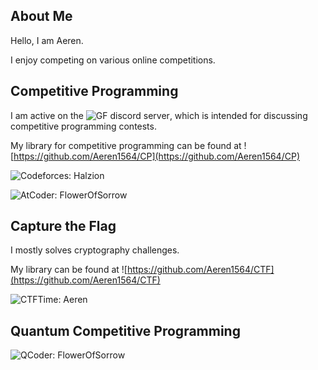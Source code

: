 ## About Me

Hello, I am Aeren.

I enjoy competing on various online competitions.

## Competitive Programming

I am active on the ![GF discord server](https://discord.gg/sADt3gRQBR), which is intended for discussing competitive programming contests.

My library for competitive programming can be found at ![https://github.com/Aeren1564/CP](https://github.com/Aeren1564/CP)

![Codeforces: Halzion](https://codeforces.com/profile/Halzion)

![AtCoder: FlowerOfSorrow](https://atcoder.jp/users/FlowerOfSorrow)

## Capture the Flag

I mostly solves cryptography challenges.

My library can be found at ![https://github.com/Aeren1564/CTF](https://github.com/Aeren1564/CTF)

![CTFTime: Aeren](https://ctftime.org/user/194646)

## Quantum Competitive Programming

![QCoder: FlowerOfSorrow](https://www.qcoder.jp/en/users/FlowerOfSorrow)
